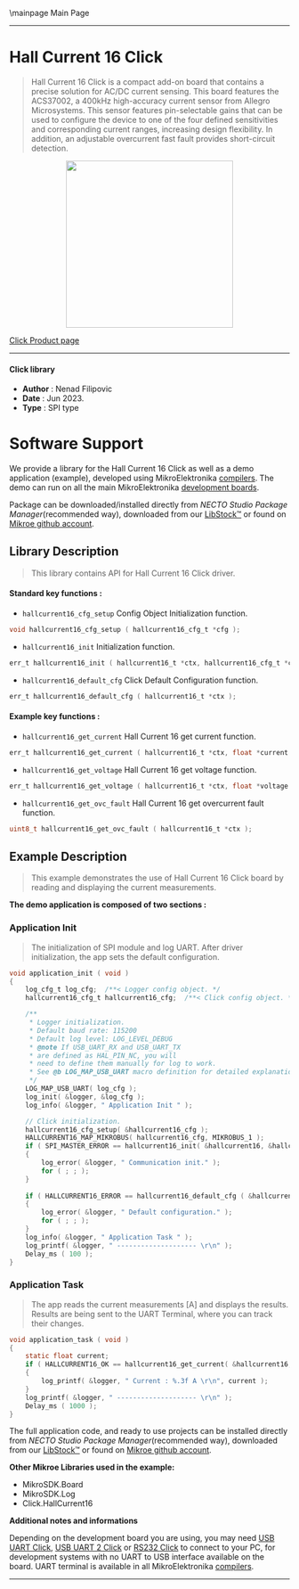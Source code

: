 \mainpage Main Page

---
# Hall Current 16 Click

> Hall Current 16 Click is a compact add-on board that contains a precise solution for AC/DC current sensing. 
> This board features the ACS37002, a 400kHz high-accuracy current sensor from Allegro Microsystems. 
> This sensor features pin-selectable gains that can be used to configure the device 
> to one of the four defined sensitivities and corresponding current ranges, increasing design flexibility. 
> In addition, an adjustable overcurrent fast fault provides short-circuit detection.

<p align="center">
  <img src="https://download.mikroe.com/images/click_for_ide/hallcurrent16_click.png" height=300px>
</p>

[Click Product page](https://www.mikroe.com/hall-current-16-click)

---


#### Click library

- **Author**        : Nenad Filipovic
- **Date**          : Jun 2023.
- **Type**          : SPI type


# Software Support

We provide a library for the Hall Current 16 Click
as well as a demo application (example), developed using MikroElektronika
[compilers](https://www.mikroe.com/necto-studio).
The demo can run on all the main MikroElektronika [development boards](https://www.mikroe.com/development-boards).

Package can be downloaded/installed directly from *NECTO Studio Package Manager*(recommended way), downloaded from our [LibStock&trade;](https://libstock.mikroe.com) or found on [Mikroe github account](https://github.com/MikroElektronika/mikrosdk_click_v2/tree/master/clicks).

## Library Description

> This library contains API for Hall Current 16 Click driver.

#### Standard key functions :

- `hallcurrent16_cfg_setup` Config Object Initialization function.
```c
void hallcurrent16_cfg_setup ( hallcurrent16_cfg_t *cfg );
```

- `hallcurrent16_init` Initialization function.
```c
err_t hallcurrent16_init ( hallcurrent16_t *ctx, hallcurrent16_cfg_t *cfg );
```

- `hallcurrent16_default_cfg` Click Default Configuration function.
```c
err_t hallcurrent16_default_cfg ( hallcurrent16_t *ctx );
```

#### Example key functions :

- `hallcurrent16_get_current` Hall Current 16 get current function.
```c
err_t hallcurrent16_get_current ( hallcurrent16_t *ctx, float *current );
```

- `hallcurrent16_get_voltage`  Hall Current 16 get voltage function.
```c
err_t hallcurrent16_get_voltage ( hallcurrent16_t *ctx, float *voltage );
```

- `hallcurrent16_get_ovc_fault` Hall Current 16 get overcurrent fault function.
```c
uint8_t hallcurrent16_get_ovc_fault ( hallcurrent16_t *ctx );
```

## Example Description

> This example demonstrates the use of Hall Current 16 Click board 
> by reading and displaying the current measurements.

**The demo application is composed of two sections :**

### Application Init

> The initialization of SPI module and log UART.
> After driver initialization, the app sets the default configuration.

```c
void application_init ( void )
{
    log_cfg_t log_cfg;  /**< Logger config object. */
    hallcurrent16_cfg_t hallcurrent16_cfg;  /**< Click config object. */

    /** 
     * Logger initialization.
     * Default baud rate: 115200
     * Default log level: LOG_LEVEL_DEBUG
     * @note If USB_UART_RX and USB_UART_TX 
     * are defined as HAL_PIN_NC, you will 
     * need to define them manually for log to work. 
     * See @b LOG_MAP_USB_UART macro definition for detailed explanation.
     */
    LOG_MAP_USB_UART( log_cfg );
    log_init( &logger, &log_cfg );
    log_info( &logger, " Application Init " );

    // Click initialization.
    hallcurrent16_cfg_setup( &hallcurrent16_cfg );
    HALLCURRENT16_MAP_MIKROBUS( hallcurrent16_cfg, MIKROBUS_1 );
    if ( SPI_MASTER_ERROR == hallcurrent16_init( &hallcurrent16, &hallcurrent16_cfg ) )
    {
        log_error( &logger, " Communication init." );
        for ( ; ; );
    }
    
    if ( HALLCURRENT16_ERROR == hallcurrent16_default_cfg ( &hallcurrent16 ) )
    {
        log_error( &logger, " Default configuration." );
        for ( ; ; );
    }    
    log_info( &logger, " Application Task " );
    log_printf( &logger, " -------------------- \r\n" );
    Delay_ms ( 100 );
}
```

### Application Task

> The app reads the current measurements [A] and displays the results.
> Results are being sent to the UART Terminal, where you can track their changes.

```c
void application_task ( void )
{
    static float current;
    if ( HALLCURRENT16_OK == hallcurrent16_get_current( &hallcurrent16, &current ) )
    {
        log_printf( &logger, " Current : %.3f A \r\n", current );
    }
    log_printf( &logger, " -------------------- \r\n" );
    Delay_ms ( 1000 );
}
```

The full application code, and ready to use projects can be installed directly from *NECTO Studio Package Manager*(recommended way), downloaded from our [LibStock&trade;](https://libstock.mikroe.com) or found on [Mikroe github account](https://github.com/MikroElektronika/mikrosdk_click_v2/tree/master/clicks).

**Other Mikroe Libraries used in the example:**

- MikroSDK.Board
- MikroSDK.Log
- Click.HallCurrent16

**Additional notes and informations**

Depending on the development board you are using, you may need
[USB UART Click](https://www.mikroe.com/usb-uart-click),
[USB UART 2 Click](https://www.mikroe.com/usb-uart-2-click) or
[RS232 Click](https://www.mikroe.com/rs232-click) to connect to your PC, for
development systems with no UART to USB interface available on the board. UART
terminal is available in all MikroElektronika
[compilers](https://shop.mikroe.com/compilers).

---
